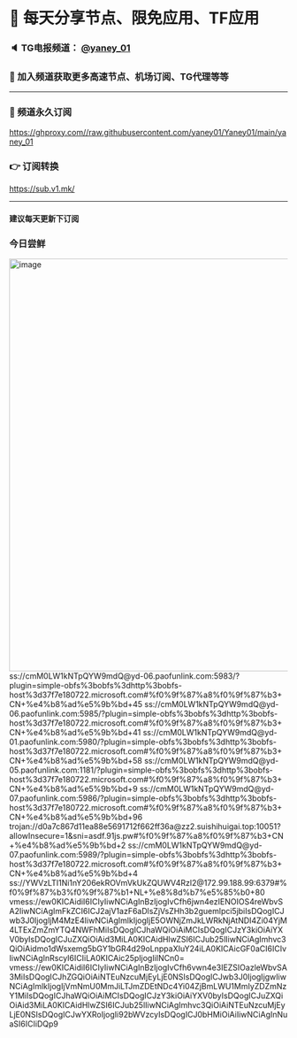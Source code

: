 # 🚀 每天分享节点、限免应用、TF应用
### 🔈 TG电报频道： [@yaney_01](https://t.me/yaney_01) 
### 🔔 加入频道获取更多高速节点、机场订阅、TG代理等等  
***
### 🔗  频道永久订阅
   https://ghproxy.com//raw.githubusercontent.com/yaney01/Yaney01/main/yaney_01
### 👉  订阅转换
   https://sub.v1.mk/
***
#### 建议每天更新下订阅
### 今日尝鲜
<img width="746" alt="image" src="https://user-images.githubusercontent.com/53202722/212217151-da6dec0b-d5ae-4c36-b718-e838e6958353.png">
ss://cmM0LW1kNTpQYW9mdQ@yd-06.paofunlink.com:5983/?plugin=simple-obfs%3bobfs%3dhttp%3bobfs-host%3d37f7e180722.microsoft.com#%f0%9f%87%a8%f0%9f%87%b3+CN+%e4%b8%ad%e5%9b%bd+45
ss://cmM0LW1kNTpQYW9mdQ@yd-06.paofunlink.com:5985/?plugin=simple-obfs%3bobfs%3dhttp%3bobfs-host%3d37f7e180722.microsoft.com#%f0%9f%87%a8%f0%9f%87%b3+CN+%e4%b8%ad%e5%9b%bd+41
ss://cmM0LW1kNTpQYW9mdQ@yd-01.paofunlink.com:5980/?plugin=simple-obfs%3bobfs%3dhttp%3bobfs-host%3d37f7e180722.microsoft.com#%f0%9f%87%a8%f0%9f%87%b3+CN+%e4%b8%ad%e5%9b%bd+58
ss://cmM0LW1kNTpQYW9mdQ@yd-05.paofunlink.com:1181/?plugin=simple-obfs%3bobfs%3dhttp%3bobfs-host%3d37f7e180722.microsoft.com#%f0%9f%87%a8%f0%9f%87%b3+CN+%e4%b8%ad%e5%9b%bd+9
ss://cmM0LW1kNTpQYW9mdQ@yd-07.paofunlink.com:5986/?plugin=simple-obfs%3bobfs%3dhttp%3bobfs-host%3d37f7e180722.microsoft.com#%f0%9f%87%a8%f0%9f%87%b3+CN+%e4%b8%ad%e5%9b%bd+96
trojan://d0a7c867d11ea88e5691712f662ff36a@zz2.suishihuigai.top:10051?allowInsecure=1&sni=asdf.91js.pw#%f0%9f%87%a8%f0%9f%87%b3+CN+%e4%b8%ad%e5%9b%bd+2
ss://cmM0LW1kNTpQYW9mdQ@yd-07.paofunlink.com:5989/?plugin=simple-obfs%3bobfs%3dhttp%3bobfs-host%3d37f7e180722.microsoft.com#%f0%9f%87%a8%f0%9f%87%b3+CN+%e4%b8%ad%e5%9b%bd+4
ss://YWVzLTI1Ni1nY206ekROVmVkUkZQUWV4Rzl2@172.99.188.99:6379#%f0%9f%87%b3%f0%9f%87%b1+NL+%e8%8d%b7%e5%85%b0+80
vmess://ew0KICAidiI6ICIyIiwNCiAgInBzIjogIvCfh6jwn4ezIENOIOS4reWbvSA2IiwNCiAgImFkZCI6ICJ2ajV1azF6aDlsZjVsZHh3b2guemlpci5jbiIsDQogICJwb3J0IjogIjM4MzE4IiwNCiAgImlkIjogIjE5OWNjZmJkLWRkNjAtNDI4Zi04YjM4LTExZmZmYTQ4NWFhMiIsDQogICJhaWQiOiAiMCIsDQogICJzY3kiOiAiYXV0byIsDQogICJuZXQiOiAid3MiLA0KICAidHlwZSI6ICJub25lIiwNCiAgImhvc3QiOiAidmo1dWsxemg5bGY1bGR4d29oLnppaXIuY24iLA0KICAicGF0aCI6ICIvIiwNCiAgInRscyI6ICIiLA0KICAic25pIjogIiINCn0=
vmess://ew0KICAidiI6ICIyIiwNCiAgInBzIjogIvCfh6vwn4e3IEZSIOazleWbvSA3MiIsDQogICJhZGQiOiAiNTEuNzcuMjEyLjE0NSIsDQogICJwb3J0IjogIjgwIiwNCiAgImlkIjogIjVmNmU0MmJiLTJmZDEtNDc4Yi04ZjBmLWU1MmIyZDZmNzY1MiIsDQogICJhaWQiOiAiMCIsDQogICJzY3kiOiAiYXV0byIsDQogICJuZXQiOiAid3MiLA0KICAidHlwZSI6ICJub25lIiwNCiAgImhvc3QiOiAiNTEuNzcuMjEyLjE0NSIsDQogICJwYXRoIjogIi92bWVzcyIsDQogICJ0bHMiOiAiIiwNCiAgInNuaSI6ICIiDQp9
